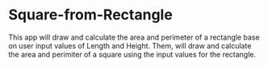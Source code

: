 # Square-from-Rectangle

This app will draw and calculate the area and perimeter of a rectangle base on user input values of Length and Height.  Them, will draw and calculate the area and perimiter of a square using the input values for the rectangle.
